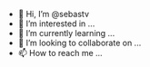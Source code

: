 - 👋 Hi, I’m @sebastv
- 👀 I’m interested in ...
- 🌱 I’m currently learning ...
- 💞️ I’m looking to collaborate on ...
- 📫 How to reach me ...

<!---
sebastv/sebastv is a ✨ special ✨ repository because its `README.md` (this file) appears on your GitHub profile.
You can click the Preview link to take a look at your changes.
--->
